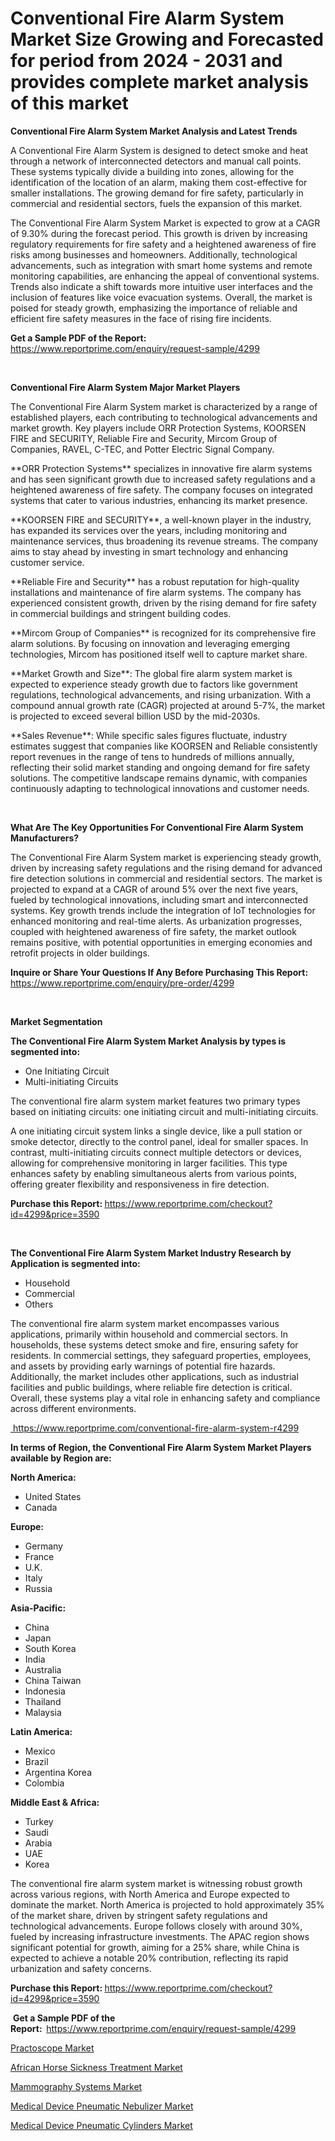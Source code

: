 <p><h1>Conventional Fire Alarm System Market Size Growing and Forecasted for period from 2024 - 2031 and provides complete market analysis of this market</h1></p><p><strong>Conventional Fire Alarm System Market Analysis and Latest Trends</strong></p>
<p><p>A Conventional Fire Alarm System is designed to detect smoke and heat through a network of interconnected detectors and manual call points. These systems typically divide a building into zones, allowing for the identification of the location of an alarm, making them cost-effective for smaller installations. The growing demand for fire safety, particularly in commercial and residential sectors, fuels the expansion of this market.</p><p>The Conventional Fire Alarm System Market is expected to grow at a CAGR of 9.30% during the forecast period. This growth is driven by increasing regulatory requirements for fire safety and a heightened awareness of fire risks among businesses and homeowners. Additionally, technological advancements, such as integration with smart home systems and remote monitoring capabilities, are enhancing the appeal of conventional systems. Trends also indicate a shift towards more intuitive user interfaces and the inclusion of features like voice evacuation systems. Overall, the market is poised for steady growth, emphasizing the importance of reliable and efficient fire safety measures in the face of rising fire incidents.</p></p>
<p><strong>Get a Sample PDF of the Report:&nbsp;</strong> <a href="https://www.reportprime.com/enquiry/request-sample/4299">https://www.reportprime.com/enquiry/request-sample/4299</a></p>
<p>&nbsp;</p>
<p><strong>Conventional Fire Alarm System Major Market Players</strong></p>
<p><p>The Conventional Fire Alarm System market is characterized by a range of established players, each contributing to technological advancements and market growth. Key players include ORR Protection Systems, KOORSEN FIRE and SECURITY, Reliable Fire and Security, Mircom Group of Companies, RAVEL, C-TEC, and Potter Electric Signal Company.</p><p>**ORR Protection Systems** specializes in innovative fire alarm systems and has seen significant growth due to increased safety regulations and a heightened awareness of fire safety. The company focuses on integrated systems that cater to various industries, enhancing its market presence.</p><p>**KOORSEN FIRE and SECURITY**, a well-known player in the industry, has expanded its services over the years, including monitoring and maintenance services, thus broadening its revenue streams. The company aims to stay ahead by investing in smart technology and enhancing customer service.</p><p>**Reliable Fire and Security** has a robust reputation for high-quality installations and maintenance of fire alarm systems. The company has experienced consistent growth, driven by the rising demand for fire safety in commercial buildings and stringent building codes.</p><p>**Mircom Group of Companies** is recognized for its comprehensive fire alarm solutions. By focusing on innovation and leveraging emerging technologies, Mircom has positioned itself well to capture market share. </p><p>**Market Growth and Size**: The global fire alarm system market is expected to experience steady growth due to factors like government regulations, technological advancements, and rising urbanization. With a compound annual growth rate (CAGR) projected at around 5-7%, the market is projected to exceed several billion USD by the mid-2030s.</p><p>**Sales Revenue**: While specific sales figures fluctuate, industry estimates suggest that companies like KOORSEN and Reliable consistently report revenues in the range of tens to hundreds of millions annually, reflecting their solid market standing and ongoing demand for fire safety solutions. The competitive landscape remains dynamic, with companies continuously adapting to technological innovations and customer needs.</p></p>
<p>&nbsp;</p>
<p><strong>What Are The Key Opportunities For Conventional Fire Alarm System Manufacturers?</strong></p>
<p><p>The Conventional Fire Alarm System market is experiencing steady growth, driven by increasing safety regulations and the rising demand for advanced fire detection solutions in commercial and residential sectors. The market is projected to expand at a CAGR of around 5% over the next five years, fueled by technological innovations, including smart and interconnected systems. Key growth trends include the integration of IoT technologies for enhanced monitoring and real-time alerts. As urbanization progresses, coupled with heightened awareness of fire safety, the market outlook remains positive, with potential opportunities in emerging economies and retrofit projects in older buildings.</p></p>
<p><strong>Inquire or Share Your Questions If Any Before Purchasing This Report:</strong> <a href="https://www.reportprime.com/enquiry/pre-order/4299">https://www.reportprime.com/enquiry/pre-order/4299</a></p>
<p>&nbsp;</p>
<p><strong>Market Segmentation</strong></p>
<p><strong>The Conventional Fire Alarm System Market Analysis by types is segmented into:</strong></p>
<p><ul><li>One Initiating Circuit</li><li>Multi-initiating Circuits</li></ul></p>
<p><p>The conventional fire alarm system market features two primary types based on initiating circuits: one initiating circuit and multi-initiating circuits. </p><p>A one initiating circuit system links a single device, like a pull station or smoke detector, directly to the control panel, ideal for smaller spaces. In contrast, multi-initiating circuits connect multiple detectors or devices, allowing for comprehensive monitoring in larger facilities. This type enhances safety by enabling simultaneous alerts from various points, offering greater flexibility and responsiveness in fire detection.</p></p>
<p><strong>Purchase this Report:&nbsp;</strong><a href="https://www.reportprime.com/checkout?id=4299&price=3590">https://www.reportprime.com/checkout?id=4299&price=3590</a></p>
<p>&nbsp;</p>
<p><strong>The Conventional Fire Alarm System Market Industry Research by Application is segmented into:</strong></p>
<p><ul><li>Household</li><li>Commercial</li><li>Others</li></ul></p>
<p><p>The conventional fire alarm system market encompasses various applications, primarily within household and commercial sectors. In households, these systems detect smoke and fire, ensuring safety for residents. In commercial settings, they safeguard properties, employees, and assets by providing early warnings of potential fire hazards. Additionally, the market includes other applications, such as industrial facilities and public buildings, where reliable fire detection is critical. Overall, these systems play a vital role in enhancing safety and compliance across different environments.</p></p>
<p><a href="https://www.reportprime.com/conventional-fire-alarm-system-r4299">&nbsp;https://www.reportprime.com/conventional-fire-alarm-system-r4299</a></p>
<p><strong>In terms of Region, the Conventional Fire Alarm System Market Players available by Region are:</strong></p>
<p>
    <p> <strong> North America: </strong>
        <ul>
            <li>United States</li>
            <li>Canada</li>
        </ul>
        </p> 
    <p> <strong> Europe: </strong>
        <ul>
            <li>Germany</li>
            <li>France</li>
            <li>U.K.</li>
            <li>Italy</li>
            <li>Russia</li>
        </ul>
        </p> 
    <p> <strong> Asia-Pacific: </strong>
        <ul>
            <li>China</li>
            <li>Japan</li>
            <li>South Korea</li>
            <li>India</li>
            <li>Australia</li>
            <li>China Taiwan</li>
            <li>Indonesia</li>
            <li>Thailand</li>
            <li>Malaysia</li>
        </ul>
        </p> 
    <p> <strong> Latin America: </strong>
        <ul>
            <li>Mexico</li>
            <li>Brazil</li>
            <li>Argentina Korea</li>
            <li>Colombia</li>
        </ul>
        </p> 
    <p> <strong> Middle East & Africa: </strong>
        <ul>
            <li>Turkey</li>
            <li>Saudi</li>
            <li>Arabia</li>
            <li>UAE</li>
            <li>Korea</li>
        </ul>
    </p>
    </p>
<p><p>The conventional fire alarm system market is witnessing robust growth across various regions, with North America and Europe expected to dominate the market. North America is projected to hold approximately 35% of the market share, driven by stringent safety regulations and technological advancements. Europe follows closely with around 30%, fueled by increasing infrastructure investments. The APAC region shows significant potential for growth, aiming for a 25% share, while China is expected to achieve a notable 20% contribution, reflecting its rapid urbanization and safety concerns.</p></p>
<p><strong>Purchase this Report: </strong><a href="https://www.reportprime.com/checkout?id=4299&price=3590">https://www.reportprime.com/checkout?id=4299&price=3590</a></p>
<p>&nbsp;<strong>Get a Sample PDF of the Report:&nbsp;&nbsp;</strong><a href="https://www.reportprime.com/enquiry/request-sample/4299">https://www.reportprime.com/enquiry/request-sample/4299</a></p>
<p><strong></strong></p>
<p><p><a href="https://www.linkedin.com/pulse/practoscope-market-trends-detailed-study-its-segmentation-lshne?trackingId=SHTpZddBQdShjtLsAHsh7Q%3D%3D">Practoscope Market</a></p><p><a href="https://www.linkedin.com/pulse/navigating-global-african-horse-sickness-treatment-market-byuue?trackingId=ySmgPPKnQeGsCyg63doO3Q%3D%3D">African Horse Sickness Treatment Market</a></p><p><a href="https://www.linkedin.com/pulse/insights-mammography-systems-market-share-competitive-landscape-oplie?trackingId=eELoFW3EQGSjxoJLDDwHNQ%3D%3D">Mammography Systems Market</a></p><p><a href="https://issuu.com/reportprime-2/docs/medical-device-pneumatic-nebulizer-_f1c93a9cda301e">Medical Device Pneumatic Nebulizer Market</a></p><p><a href="https://issuu.com/reportprime-2/docs/medical-device-pneumatic-cylinders-_7eb6674c8c0f9e">Medical Device Pneumatic Cylinders Market</a></p></p>